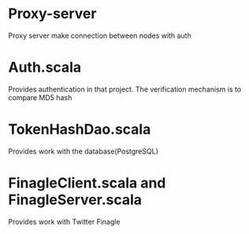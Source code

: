 # Proxy-server
Proxy server make connection between nodes with auth
# Auth.scala
Provides authentication in that project. The verification mechanism is to compare MD5 hash
# TokenHashDao.scala
Provides work with the database(PostgreSQL)
# FinagleClient.scala and FinagleServer.scala
Provides work with Twitter Finagle
